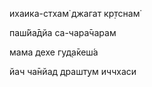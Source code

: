 ихаика-стхам̇ джагат кр̣тснам̇

паш́йа̄дйа са-чара̄чарам

мама дехе гуд̣а̄кеш́а

йач ча̄нйад драшт̣ум иччхаси